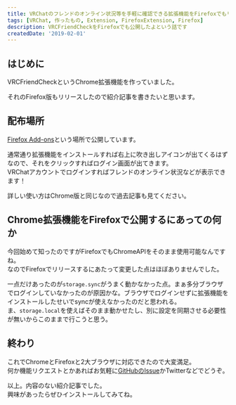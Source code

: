 ```yaml
---
title: VRChatのフレンドのオンライン状況等を手軽に確認できる拡張機能をFirefoxでもリリースした[VRCFriendCheck]
tags: [VRChat, 作ったもの, Extension, FirefoxExtension, Firefox]
description: VRCFriendCheckをFirefoxでも公開したよという話です
createdDate: '2019-02-01'
---
```


## はじめに

VRCFriendCheckというChrome拡張機能を作っていました。

<link-card title="VRCFriendCheck" text="VRChatのフレンドのオンライン状況の確認、オンライン通知ができるブラウザ拡張機能" link-url="https://chrome.google.com/webstore/detail/vrcfriendcheck/fkhfmlkfiaafmoaobaofhldnlgapekhl" img-src="/link_img/c4e483776d82ab58d770351766e47fd5c8c0eb64.png"></link-card>

それのFirefox版もリリースしたので紹介記事を書きたいと思います。

## 配布場所

[Firefox Add-ons](https://addons.mozilla.org/ja/firefox/addon/vrcfriendcheck/)という場所で公開しています。

<link-card title="VRCFriendCheck – 🦊 Firefox (ja) 向け拡張機能を入手" text="Firefox 向け VRCFriendCheck をダウンロード。VRChatのフレンドのオンライン状況の確認、オンライン通知ができるブラウザ拡張機能" link-url="https://addons.mozilla.org/ja/firefox/addon/vrcfriendcheck/" img-src="/link_img/ff83bb91706c107ac09313038f5b3b2b43017ea5.png"></link-card>

通常通り拡張機能をインストールすれば右上に吹き出しアイコンが出てくるはずなので、それをクリックすればログイン画面が出てきます。  
VRChatアカウントでログインすればフレンドのオンライン状況などが表示できます！

詳しい使い方はChrome版と同じなので過去記事も見てください。

<link-card title="VRChatのフレンドのオンライン状況等の確認、オンライン通知ができるブラウザ拡張機能を作った[VRCFriendCheck]" link-url="/articles/2018/112300"></link-card>

## Chrome拡張機能をFirefoxで公開するにあっての何か

今回始めて知ったのですがFirefoxでもChromeAPIをそのまま使用可能なんですね。  
なのでFirefoxでリリースするにあたって変更した点はほぼありませんでした。

一点だけあったのが`storage.sync`がうまく動かなかった点。まぁ多分ブラウザでログインしていなかったのが原因かな。ブラウザでログインせずに拡張機能をインストールしたせいでsyncが使えなかったのだと思われる。  
ま、`storage.local`を使えばそのまま動かせたし、別に設定を同期させる必要性が無いからこのままで行こうと思う。

## 終わり

これでChromeとFirefoxと2大ブラウザに対応できたので大変満足。  
何か機能リクエストとかあればお気軽に[GitHubのIssue](https://github.com/mnao305/VRCFriendCheck/issues)かTwitterなどでどうぞ。

以上。内容のない紹介記事でした。  
興味があったらぜひインストールしてみてね。

<link-card title="VRCFriendCheck – 🦊 Firefox (ja) 向け拡張機能を入手" text="Firefox 向け VRCFriendCheck をダウンロード。VRChatのフレンドのオンライン状況の確認、オンライン通知ができるブラウザ拡張機能" link-url="https://addons.mozilla.org/ja/firefox/addon/vrcfriendcheck/" img-src="/link_img/ff83bb91706c107ac09313038f5b3b2b43017ea5.png"></link-card>

